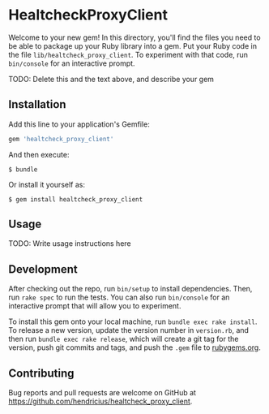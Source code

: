 # HealtcheckProxyClient

Welcome to your new gem! In this directory, you'll find the files you need to be able to package up your Ruby library into a gem. Put your Ruby code in the file `lib/healtcheck_proxy_client`. To experiment with that code, run `bin/console` for an interactive prompt.

TODO: Delete this and the text above, and describe your gem

## Installation

Add this line to your application's Gemfile:

```ruby
gem 'healtcheck_proxy_client'
```

And then execute:

    $ bundle

Or install it yourself as:

    $ gem install healtcheck_proxy_client

## Usage

TODO: Write usage instructions here

## Development

After checking out the repo, run `bin/setup` to install dependencies. Then, run `rake spec` to run the tests. You can also run `bin/console` for an interactive prompt that will allow you to experiment.

To install this gem onto your local machine, run `bundle exec rake install`. To release a new version, update the version number in `version.rb`, and then run `bundle exec rake release`, which will create a git tag for the version, push git commits and tags, and push the `.gem` file to [rubygems.org](https://rubygems.org).

## Contributing

Bug reports and pull requests are welcome on GitHub at https://github.com/hendricius/healtcheck_proxy_client.
